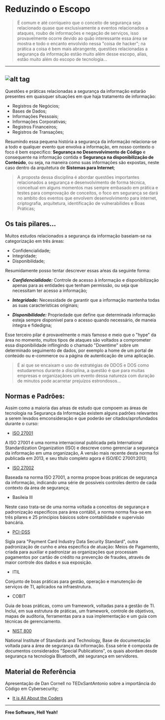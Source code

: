 # Reduzindo o Escopo

> É comum e até corriqueiro que o conceito de segurança seja relacionado quase que exclusivamente a eventos relacionados a ataques, roubo de informações e negação de serviços, isso provavelmente ocorre devido ao quão interessante essa área se mostra e todo o encanto envolvido nessa "coisa de hacker"; na prática a coisa é bem mais abrangente, questões relacionadas a segurança da informação estão muito além desse escopo, alias, estão muito além do escopo de tecnologia...

---
![alt tag](https://github.com/fiapsecdevops/classroom/raw/master/content/pexels/uji8nqd.jpg)
---

Questões e práticas relacionadas a segurança da informação estarão presentes em quaisquer situações em que haja tratamento de informação:

- Registros de Negócios;
- Bases de Dados;
- Informações Pessoais;
- Informações Corporativas;
- Registros Financeiros;
- Registros de Transações;

Resumindo essa pequena história a segurança da informação relaciona-se a todo e qualquer evento que envolva a informação, em nosso contexto o foco é bem especifico: **Segurança no Desenvolvimento de Código** e consequente  na informação contida e **Segurança na disponibilização de Conteúdo**, ou seja, na maneira como suas informações são expostas, neste caso dentro da arquitetura de **Sistemas para Internet**;

> A proposta dessa disciplina é abordar questões importantes relacionados a segurança e desenvolvimento de forma técnica, conceitual em alguns momentos mas sempre embasado em prática e testes para comprovação de conceitos, o foco em segurança se dará no ambito dos eventos que envolvem desenvolvimento para internet, criptografia, arquitetura, identificação de vulnerabilides e Boas Práticas;

## Os tais pilares...

Muitos estudos relacionados a segurança da informação baseiam-se na categorização em três áreas: 

- Confidencialidade;
- Integridade;
- Disponibilidade;

Resumidamente posso tentar descrever essas aŕeas da seguinte forma:

- ***Confidencialidade:*** Controle de acesso à informação e disponibilização apenas para as entidades que tenham permissão, ou seja que necessitam ter acesso a informação;

- ***Integridade:*** Necessidade de garantir que a informação mantenha todas as suas características originais; 

- ***Disponibilidade:*** Propriedade que define que determinada informação esteja sempre disponível para o acesso quando necessário, de maneia íntegra e fidedigna; 

Esse terceiro pilar é provavelmente o mais famoso e meio que o "hype" da área no momento, muitos tipos de ataques são voltados a comprometer essa disponibilidade inflingindo o chamado "Downtime" sobre um determinado seguimento de dados, por exemplo a home de um portal de conteúdo ou e-commerce ou a página de autenticação de uma aplicação. 

> É ai que se encaixam o uso de estratégias de DDOS e DOS como estudaremos durante a disciplina, a questão é que para muitas empresas e organizaçãoes um evento dessa natureza com duração de minutos pode acarretar prejuízos estrondosos...

## Normas e Padrões:

Assim como a maioria das aŕeas de estudo que compoem as áreas de tecnologia na Segurança da Informação existem alguns padrões relevantes a serem levados emconsideração e que poderão ser citados/aprofundados durante o curso:

- [ISO 27001](http://www.iso.org/iso/home/store/catalogue_tc/catalogue_detail.htm?csnumber=54534)

A ISO 27001 é uma norma internacional publicada pela International Standardization Organization (ISO) e descreve como gerenciar a segurança da informação em uma organização, A versão mais recente desta norma foi publicada em 2013, e seu título completo agora é ISO/IEC 27001:2013;

- [ISO 27002](http://www.iso.org/iso/home/store/catalogue_tc/catalogue_detail.htm?csnumber=54533)

Baseada na norma ISO 27001, a norma propoe boas práticas de segurança da informação, indicando uma série de possíveis controles dentro de cada contexto da área de segurança;

- Basileia III

Neste caso trata-se de uma norma voltada a conceitos de segurança e padronização especificos para área contábil, a norma norma fixa-se em três pilares e 25 princípios básicos sobre contabilidade e supervisão bancária. 

- [PCI-DSS](https://www.pcisecuritystandards.org/document_library?category=saqs)

Sigla para "Payment Card Industry Data Security Standard", outra padronização de cunho e aŕea especifica de atuação: Meios de Pagamento, criada para auxiliar e padronizar as organizações que processam pagamentos por cartão de crédito na prevenção de fraudes, através de maior controle dos dados e sua exposição.

- ITIL

Conjunto de boas práticas para gestão, operação e manutenção de serviços de TI, aplicados na infraestrutura.

- COBIT

Guia de boas práticas, como um framework, voltadas para a gestão de TI. Inclui, em sua estrutura de práticas, um framework, controle de objetivos, mapas de auditoria, ferramentas para a sua implementação e um guia com técnicas de gerenciamento.

- [NIST 800](http://csrc.nist.gov/publications/PubsSPs.html)

National Institute of Standards and Technology, Base de documentação voltada para a área de segurança da informação. Essa série é composta de documentos considerados "Special Publications", os quais abordam desde segurança na tecnologia Bluetooth, até segurança em servidores.

## Material de Referência

Apresentação de Dan Cornell no TEDxSantAntonio sobre a importância do Código em Cybersecurity;

* [It is All About the Coders](https://www.youtube.com/embed/fi44mL7mcq0)

---

**Free Software, Hell Yeah!**
